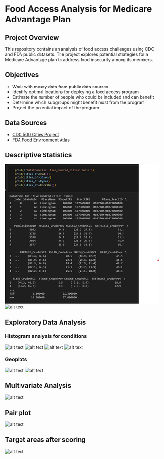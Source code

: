 # Food Access Analysis for Medicare Advantage Plan

## Project Overview
This repository contains an analysis of food access challenges using CDC and FDA public datasets. The project explores potential strategies for a Medicare Advantage plan to address food insecurity among its members.


## Objectives
- Work with messy data from public data sources
- Identify optimal locations for deploying a food access program
- Estimate the number of people who could be included and can benefit
- Determine which subgroups might benefit most from the program
- Project the potential impact of the program

## Data Sources
- [CDC 500 Cities Project](https://chronicdata.cdc.gov/500-Cities/500-Cities-Census-Tract-level-Data-GIS-Friendly-Fo/k86t-wghb)
- [FDA Food Environment Atlas](https://www.ers.usda.gov/data-products/food-environment-atlas/data-access-and-documentation-downloads/)

## Descriptive Statistics
![alt text](images/image.png)
![alt text](images-10/image.png)

## Exploratory Data Analysis
### Histogram analysis for conditions
![alt text](images-1/image.png)
![alt text](images-3/image.png)
![alt text](images-4/image.png)
![alt text](images-6/image.png)

### Geoplots
![alt text](images-2/image.png)
![alt text](images-7/image.png)
## Multivariate Analysis
![alt text](images-5/image.png)

## Pair plot
![alt text](images-8/image.png)

## Target areas after scoring
![alt text](images-9/image.png)
